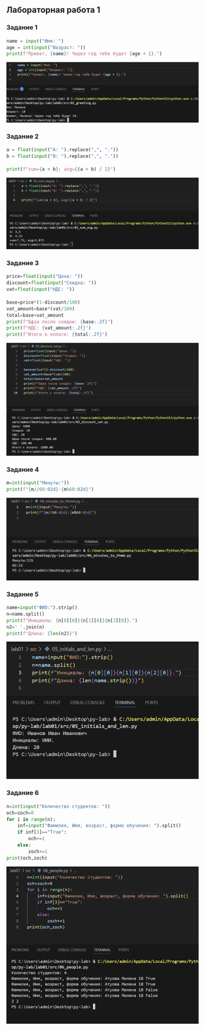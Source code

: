 ## Лабораторная работа 1



### Задание 1
```python
name = input("Имя: ")
age = int(input("Возраст: "))
print(f"Привет, {name}! Через год тебе будет {age + 1}.")
```
![Картинка 1](lab01/images/01_greeting.png)

### Задание 2
```python
a = float(input("A: ").replace(",", "."))
b = float(input("B: ").replace(",", "."))

print(f"sum={a + b}; avg={(a + b) / 2}")
```
![Картинка 2](lab01/images/02_sum_avg.png)

### Задание 3
```python
price=float(input("Цена: "))
discount=float(input("Скидка: "))
vat=float(input("НДС: "))

base=price*(1-discount/100)
vat_amount=base*(vat/100)
total=base+vat_amount
print(f"Бфза после скидки: {base:.2f}")
print(f"НДС: {vat_amount:.2f}")
print(f"Итого к оплате: {total:.2f}")
```
![Картинка 3](lab01/images/03_discount_vat.png)
### Задание 4
```python
m=int(input("Минуты:"))
print(f"{m//60:02d}:{m%60:02d}")
```
![Картинка 4](lab01/images/04_minutes_to_hhmm.png)
### Задание 5
```python
name=input("ФИО:").strip()
n=name.split()
print(f"Инициалы: {n[0][0]}{n[1][0]}{n[2][0]}.")
n2=' '.join(n)
print(f"Длина: {len(n2)}")
```
![Картинка 5](lab01/images/05_initials_and_len.png)

### Задание 6
```python
n=int(input("Количество студентов: "))
och=zoch=0
for i in range(n):
    inf=input("Фамилия, Имя, возраст, форма обучения: ").split()
    if inf[3]=="True":
        och+=1
    else:
        zoch+=1
print(och,zoch)
```
![Картинка 6](lab01/images/06_people.png)

